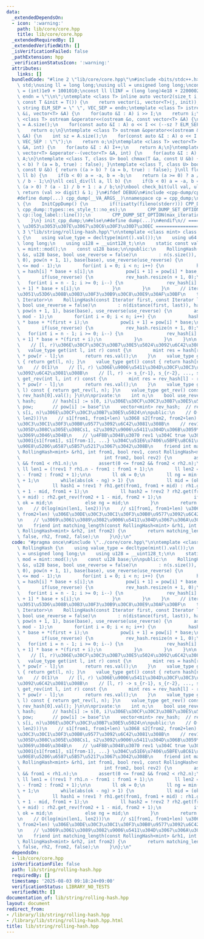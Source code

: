 ```yaml
---
data:
  _extendedDependsOn:
  - icon: ':warning:'
    path: lib/core/core.hpp
    title: lib/core/core.hpp
  _extendedRequiredBy: []
  _extendedVerifiedWith: []
  _isVerificationFailed: false
  _pathExtension: hpp
  _verificationStatusIcon: ':warning:'
  attributes:
    links: []
  bundledCode: "#line 2 \"lib/core/core.hpp\"\n#include <bits/stdc++.h>\nusing namespace\
    \ std;\nusing ll = long long;\nusing ull = unsigned long long;\nconst int INF\
    \ = (int)1e9 + 1001010;\nconst ll llINF = (long long)4e18 + 22000020;\nconst string\
    \ endn = \"\\n\";\ntemplate <class T> inline auto vector2(size_t i, size_t j,\
    \ const T &init = T()) {\n    return vector(i, vector<T>(j, init));\n}\nconst\
    \ string ELM_SEP = \" \", VEC_SEP = endn;\ntemplate <class T> istream &operator>>(istream\
    \ &i, vector<T> &A) {\n    for(auto &I : A) i >> I;\n    return i;\n}\ntemplate\
    \ <class T> ostream &operator<<(ostream &o, const vector<T> &A) {\n    int sz\
    \ = A.size();\n    for(const auto &I : A) o << I << (--sz ? ELM_SEP : \"\");\n\
    \    return o;\n}\ntemplate <class T> ostream &operator<<(ostream &o, const vector<vector<T>>\
    \ &A) {\n    int sz = A.size();\n    for(const auto &I : A) o << I << (--sz ?\
    \ VEC_SEP : \"\");\n    return o;\n}\ntemplate <class T> vector<T> &operator++(vector<T>\
    \ &A, int) {\n    for(auto &I : A) I++;\n    return A;\n}\ntemplate <class T>\
    \ vector<T> &operator--(vector<T> &A, int) {\n    for(auto &I : A) I--;\n    return\
    \ A;\n}\ntemplate <class T, class U> bool chmax(T &a, const U &b) { return ((a\
    \ < b) ? (a = b, true) : false); }\ntemplate <class T, class U> bool chmin(T &a,\
    \ const U &b) { return ((a > b) ? (a = b, true) : false); }\nll floor_div(ll a,\
    \ ll b) {\n    if(b < 0) a = -a, b = -b;\n    return (a >= 0) ? a / b : (a + 1)\
    \ / b - 1;\n}\nll ceil_div(ll a, ll b) {\n    if(b < 0) a = -a, b = -b;\n    return\
    \ (a > 0) ? (a - 1) / b + 1 : a / b;\n}\nbool check_bit(ull val, ull digit) {\
    \ return (val >> digit) & 1; }\n#ifdef DEBUG\n#include <cpp-dump/cpp-dump.hpp>\n\
    #define dump(...) cpp_dump(__VA_ARGS__)\nnamespace cp = cpp_dump;\nstruct InitCppDump\
    \ {\n    InitCppDump() {\n        if(!isatty(fileno(stderr))) CPP_DUMP_SET_OPTION(es_style,\
    \ cpp_dump::types::es_style_t::no_es);\n        CPP_DUMP_SET_OPTION(log_label_func,\
    \ cp::log_label::line());\n        CPP_DUMP_SET_OPTION(max_iteration_count, 30);\n\
    \    }\n} init_cpp_dump;\n#else\n#define dump(...)\n#endif\n// ====================\
    \ \u3053\u3053\u307E\u3067\u30C6\u30F3\u30D7\u30EC ====================\n#line\
    \ 3 \"lib/string/rolling-hash.hpp\"\n\ntemplate <class mint> class RollingHash\
    \ {\n    using value_type = decltype(mint().val());\n    using u64 = unsigned\
    \ long long;\n    using u128 = __uint128_t;\n\n    static const value_type mod\
    \ = mint::mod();\n    const u128 base;\n\npublic:\n    RollingHash(const string\
    \ &s, u128 base, bool use_reverse = false)\n        : n(s.size()), hash(n + 1,\
    \ 0), pow(n + 1, 1), base(base), use_reverse(use_reverse) {\n        assert(base\
    \ <= mod - 1);\n        for(int i = 0; i < n; i++) {\n            hash[i + 1]\
    \ = hash[i] * base + s[i];\n            pow[i + 1] = pow[i] * base;\n        }\n\
    \        if(use_reverse) {\n            rev_hash.resize(n + 1, 0);\n         \
    \   for(int i = n - 1; i >= 0; i--) {\n                rev_hash[i] = rev_hash[i\
    \ + 1] * base + s[i];\n            }\n        }\n    }\n    // iterator\u3092\u53D7\
    \u3051\u53D6\u308B\u30B3\u30F3\u30B9\u30C8\u30E9\u30AF\u30BF\n    template <class\
    \ Iterator>\n    RollingHash(const Iterator first, const Iterator last, u128 base,\
    \ bool use_reverse = false)\n        : n(distance(first, last)), hash(n + 1, 0),\
    \ pow(n + 1, 1), base(base), use_reverse(use_reverse) {\n        assert(base <=\
    \ mod - 1);\n        for(int i = 0; i < n; i++) {\n            hash[i + 1] = hash[i]\
    \ * base + *(first + i);\n            pow[i + 1] = pow[i] * base;\n        }\n\
    \        if(use_reverse) {\n            rev_hash.resize(n + 1, 0);\n         \
    \   for(int i = n - 1; i >= 0; i--) {\n                rev_hash[i] = rev_hash[i\
    \ + 1] * base + *(first + i);\n            }\n        }\n    }\n\n    // O(1)\n\
    \    // [l, r)\u306E\u30CF\u30C3\u30B7\u30E5\u5024\u3092\u6C42\u3081\u308B\n \
    \   value_type get(int l, int r) const {\n        mint res = hash[r] - hash[l]\
    \ * pow[r - l];\n        return res.val();\n    }\n    value_type get(int l) const\
    \ { return get(l, n); }\n    value_type get() const { return hash[n].val(); }\n\
    \n    // O(1)\n    // [l, r) \u306E\u9006\u5411\u304D\u30CF\u30C3\u30B7\u30E5\u5024\
    \u3092\u6C42\u3081\u308B\n    // [l, r) -> s_{r-1}, s_{r-2}, ..., s_l\n    value_type\
    \ get_rev(int l, int r) const {\n        mint res = rev_hash[l] - rev_hash[r]\
    \ * pow[r - l];\n        return res.val();\n    }\n    value_type get_rev(int\
    \ l) const { return get_rev(l, n); }\n    value_type get_rev() const { return\
    \ rev_hash[0].val(); }\n\n\nprivate:\n    int n;\n    bool use_reverse;\n    vector<mint>\
    \ hash;      // hash[i] := s[0, i)\u306E\u30CF\u30C3\u30B7\u30E5\u5024\n    vector<mint>\
    \ pow;       // pow[i] := base^i\n    vector<mint> rev_hash;  // rev_hash[i] :=\
    \ s[i, n)\u306E\u30CF\u30C3\u30B7\u30E5\u5024\n\npublic:\n    // O(log(min(len1,\
    \ len2)))\n    // s1[from1, from1+len) \u3068 s2[from2, from2+len) \u306E\u30DE\
    \u30C3\u30C1\u30F3\u30B0\u9577\u3092\u6C42\u3081\u308B\n    // rev1, rev2 \u306F\
    \u305D\u308C\u305E\u308Cs1, s2\u3092\u9006\u5411\u304D\u306B\u3059\u308B\u304B\
    \u3069\u3046\u304B\n    // \u4F8B\u3048\u3070 rev1 \u304C true \u306E\u3068\u304D\
    \u3001{s1[from1], s1[from-1], ...} \u304C\u51E6\u7406\u5BFE\u8C61\u3068\u306A\u308B\
    \u90E8\u5206\u6587\u5B57\u5217\u3067\u3042\u308B\n    friend int matching_length(const\
    \ RollingHash<mint> &rh1, int from1, bool rev1, const RollingHash<mint> &rh2,\n\
    \                               int from2, bool rev2) {\n        assert(0 <= from1\
    \ && from1 < rh1.n);\n        assert(0 <= from2 && from2 < rh2.n);\n\n       \
    \ ll len1 = (!rev1 ? rh1.n - from1 : from1 + 1);\n        ll len2 = (!rev2 ? rh2.n\
    \ - from2 : from2 + 1);\n\n        ll ok = 0;\n        ll ng = min(len1, len2)\
    \ + 1;\n        while(abs(ok - ng) > 1) {\n            ll mid = (ok + ng) / 2;\n\
    \            ll hash1 = !rev1 ? rh1.get(from1, from1 + mid) : rh1.get_rev(from1\
    \ + 1 - mid, from1 + 1);\n            ll hash2 = !rev2 ? rh2.get(from2, from2\
    \ + mid) : rh2.get_rev(from2 + 1 - mid, from2 + 1);\n            if(hash1 == hash2)\
    \ ok = mid;\n            else ng = mid;\n        }\n        return ok;\n    }\n\
    \n    // O(log(min(len1, len2)))\n    // s1[from1, from1+len) \u3068 s2[from2,\
    \ from2+len) \u306E\u30DE\u30C3\u30C1\u30F3\u30B0\u9577\u3092\u6C42\u3081\u308B\
    \n    // \u3069\u3061\u3089\u3082\u9006\u5411\u304D\u3067\u306A\u3044\u5834\u5408\
    \n    friend int matching_length(const RollingHash<mint> &rh1, int from1, const\
    \ RollingHash<mint> &rh2, int from2) {\n        return matching_length(rh1, from1,\
    \ false, rh2, from2, false);\n    }\n};\n"
  code: "#pragma once\n#include \"../core/core.hpp\"\n\ntemplate <class mint> class\
    \ RollingHash {\n    using value_type = decltype(mint().val());\n    using u64\
    \ = unsigned long long;\n    using u128 = __uint128_t;\n\n    static const value_type\
    \ mod = mint::mod();\n    const u128 base;\n\npublic:\n    RollingHash(const string\
    \ &s, u128 base, bool use_reverse = false)\n        : n(s.size()), hash(n + 1,\
    \ 0), pow(n + 1, 1), base(base), use_reverse(use_reverse) {\n        assert(base\
    \ <= mod - 1);\n        for(int i = 0; i < n; i++) {\n            hash[i + 1]\
    \ = hash[i] * base + s[i];\n            pow[i + 1] = pow[i] * base;\n        }\n\
    \        if(use_reverse) {\n            rev_hash.resize(n + 1, 0);\n         \
    \   for(int i = n - 1; i >= 0; i--) {\n                rev_hash[i] = rev_hash[i\
    \ + 1] * base + s[i];\n            }\n        }\n    }\n    // iterator\u3092\u53D7\
    \u3051\u53D6\u308B\u30B3\u30F3\u30B9\u30C8\u30E9\u30AF\u30BF\n    template <class\
    \ Iterator>\n    RollingHash(const Iterator first, const Iterator last, u128 base,\
    \ bool use_reverse = false)\n        : n(distance(first, last)), hash(n + 1, 0),\
    \ pow(n + 1, 1), base(base), use_reverse(use_reverse) {\n        assert(base <=\
    \ mod - 1);\n        for(int i = 0; i < n; i++) {\n            hash[i + 1] = hash[i]\
    \ * base + *(first + i);\n            pow[i + 1] = pow[i] * base;\n        }\n\
    \        if(use_reverse) {\n            rev_hash.resize(n + 1, 0);\n         \
    \   for(int i = n - 1; i >= 0; i--) {\n                rev_hash[i] = rev_hash[i\
    \ + 1] * base + *(first + i);\n            }\n        }\n    }\n\n    // O(1)\n\
    \    // [l, r)\u306E\u30CF\u30C3\u30B7\u30E5\u5024\u3092\u6C42\u3081\u308B\n \
    \   value_type get(int l, int r) const {\n        mint res = hash[r] - hash[l]\
    \ * pow[r - l];\n        return res.val();\n    }\n    value_type get(int l) const\
    \ { return get(l, n); }\n    value_type get() const { return hash[n].val(); }\n\
    \n    // O(1)\n    // [l, r) \u306E\u9006\u5411\u304D\u30CF\u30C3\u30B7\u30E5\u5024\
    \u3092\u6C42\u3081\u308B\n    // [l, r) -> s_{r-1}, s_{r-2}, ..., s_l\n    value_type\
    \ get_rev(int l, int r) const {\n        mint res = rev_hash[l] - rev_hash[r]\
    \ * pow[r - l];\n        return res.val();\n    }\n    value_type get_rev(int\
    \ l) const { return get_rev(l, n); }\n    value_type get_rev() const { return\
    \ rev_hash[0].val(); }\n\n\nprivate:\n    int n;\n    bool use_reverse;\n    vector<mint>\
    \ hash;      // hash[i] := s[0, i)\u306E\u30CF\u30C3\u30B7\u30E5\u5024\n    vector<mint>\
    \ pow;       // pow[i] := base^i\n    vector<mint> rev_hash;  // rev_hash[i] :=\
    \ s[i, n)\u306E\u30CF\u30C3\u30B7\u30E5\u5024\n\npublic:\n    // O(log(min(len1,\
    \ len2)))\n    // s1[from1, from1+len) \u3068 s2[from2, from2+len) \u306E\u30DE\
    \u30C3\u30C1\u30F3\u30B0\u9577\u3092\u6C42\u3081\u308B\n    // rev1, rev2 \u306F\
    \u305D\u308C\u305E\u308Cs1, s2\u3092\u9006\u5411\u304D\u306B\u3059\u308B\u304B\
    \u3069\u3046\u304B\n    // \u4F8B\u3048\u3070 rev1 \u304C true \u306E\u3068\u304D\
    \u3001{s1[from1], s1[from-1], ...} \u304C\u51E6\u7406\u5BFE\u8C61\u3068\u306A\u308B\
    \u90E8\u5206\u6587\u5B57\u5217\u3067\u3042\u308B\n    friend int matching_length(const\
    \ RollingHash<mint> &rh1, int from1, bool rev1, const RollingHash<mint> &rh2,\n\
    \                               int from2, bool rev2) {\n        assert(0 <= from1\
    \ && from1 < rh1.n);\n        assert(0 <= from2 && from2 < rh2.n);\n\n       \
    \ ll len1 = (!rev1 ? rh1.n - from1 : from1 + 1);\n        ll len2 = (!rev2 ? rh2.n\
    \ - from2 : from2 + 1);\n\n        ll ok = 0;\n        ll ng = min(len1, len2)\
    \ + 1;\n        while(abs(ok - ng) > 1) {\n            ll mid = (ok + ng) / 2;\n\
    \            ll hash1 = !rev1 ? rh1.get(from1, from1 + mid) : rh1.get_rev(from1\
    \ + 1 - mid, from1 + 1);\n            ll hash2 = !rev2 ? rh2.get(from2, from2\
    \ + mid) : rh2.get_rev(from2 + 1 - mid, from2 + 1);\n            if(hash1 == hash2)\
    \ ok = mid;\n            else ng = mid;\n        }\n        return ok;\n    }\n\
    \n    // O(log(min(len1, len2)))\n    // s1[from1, from1+len) \u3068 s2[from2,\
    \ from2+len) \u306E\u30DE\u30C3\u30C1\u30F3\u30B0\u9577\u3092\u6C42\u3081\u308B\
    \n    // \u3069\u3061\u3089\u3082\u9006\u5411\u304D\u3067\u306A\u3044\u5834\u5408\
    \n    friend int matching_length(const RollingHash<mint> &rh1, int from1, const\
    \ RollingHash<mint> &rh2, int from2) {\n        return matching_length(rh1, from1,\
    \ false, rh2, from2, false);\n    }\n};\n"
  dependsOn:
  - lib/core/core.hpp
  isVerificationFile: false
  path: lib/string/rolling-hash.hpp
  requiredBy: []
  timestamp: '2025-08-03 09:18:24+09:00'
  verificationStatus: LIBRARY_NO_TESTS
  verifiedWith: []
documentation_of: lib/string/rolling-hash.hpp
layout: document
redirect_from:
- /library/lib/string/rolling-hash.hpp
- /library/lib/string/rolling-hash.hpp.html
title: lib/string/rolling-hash.hpp
---
```

